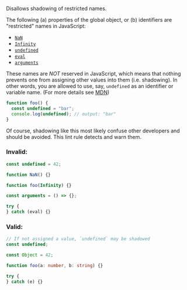 Disallows shadowing of restricted names.

The following (a) properties of the global object, or (b) identifiers are
"restricted" names in JavaScript:

- [`NaN`]
- [`Infinity`]
- [`undefined`]
- [`eval`]
- [`arguments`]

These names are _NOT_ reserved in JavaScript, which means that nothing prevents
one from assigning other values into them (i.e. shadowing). In other words, you
are allowed to use, say, `undefined` as an identifier or variable name. (For
more details see [MDN])

[`NaN`]: https://developer.mozilla.org/en-US/docs/Web/JavaScript/Reference/Global_Objects/NaN
[`Infinity`]: https://developer.mozilla.org/en-US/docs/Web/JavaScript/Reference/Global_Objects/Infinity
[`undefined`]: https://developer.mozilla.org/en-US/docs/Web/JavaScript/Reference/Global_Objects/undefined
[`eval`]: https://developer.mozilla.org/en-US/docs/Web/JavaScript/Reference/Global_Objects/eval
[`arguments`]: https://developer.mozilla.org/en-US/docs/Web/JavaScript/Reference/Functions/arguments
[MDN]: https://developer.mozilla.org/en-US/docs/Web/JavaScript/Reference/Global_Objects/undefined#description

```typescript
function foo() {
  const undefined = "bar";
  console.log(undefined); // output: "bar"
}
```

Of course, shadowing like this most likely confuse other developers and should
be avoided. This lint rule detects and warn them.

### Invalid:

```typescript
const undefined = 42;

function NaN() {}

function foo(Infinity) {}

const arguments = () => {};

try {
} catch (eval) {}
```

### Valid:

```typescript
// If not assigned a value, `undefined` may be shadowed
const undefined;

const Object = 42;

function foo(a: number, b: string) {}

try {
} catch (e) {}
```
